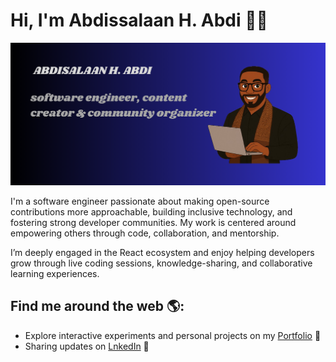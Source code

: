# Hi, I'm Abdissalaan H. Abdi 👋🏾 

<img src="https://raw.githubusercontent.com/ApzHuss/ApzHuss/refs/heads/main/cover.png" alt="banner that says APZHUSS - software engineer, content creator and community organizer alongside a cartoon illustration of APZ.">

I'm a software engineer passionate about making open-source contributions more approachable, building inclusive technology, and fostering strong developer communities. My work is centered around empowering others through code, collaboration, and mentorship.

I’m deeply engaged in the React ecosystem and enjoy helping developers grow through live coding sessions, knowledge-sharing, and collaborative learning experiences.


## Find me around the web 🌎: 

- Explore interactive experiments and personal projects on my <a href="#">Portfolio</a> 🏓
- Sharing updates on <a href="https://www.linkedin.com/in/abdisalaan-hussein-abdi-34057436b">LnkedIn</a> 💼
